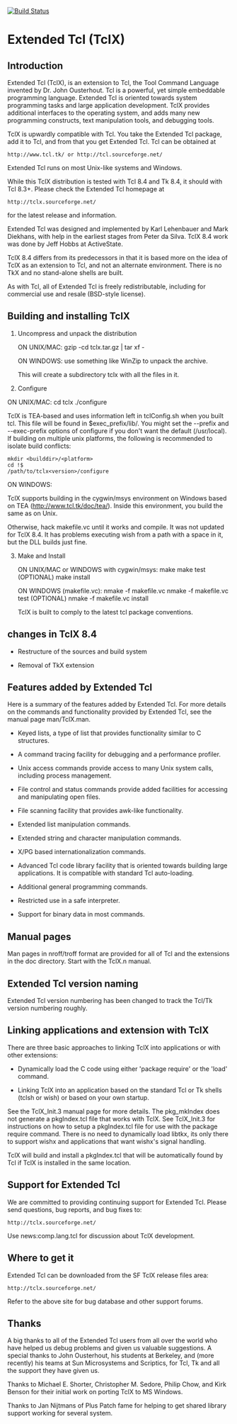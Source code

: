 [![Build Status](https://travis-ci.org/flightaware/tclx.svg?branch=master)](https://travis-ci.org/flightaware/tclx)

# Extended Tcl (TclX)

## Introduction

Extended Tcl (TclX), is an extension to Tcl, the Tool Command Language invented by Dr. John Ousterhout.  Tcl is a powerful, yet simple embeddable programming language.  Extended Tcl is oriented towards system programming tasks and large application development.  TclX provides additional interfaces to the operating system, and adds many new programming constructs, text manipulation tools, and debugging tools.

TclX is upwardly compatible with Tcl.  You take the Extended Tcl package, add it to Tcl, and from that you get Extended Tcl.  Tcl can be obtained at

    http://www.tcl.tk/ or http://tcl.sourceforge.net/

Extended Tcl runs on most Unix-like systems and Windows.

While this TclX distribution is tested with Tcl 8.4 and Tk 8.4, it should with Tcl 8.3+.  Please check the Extended Tcl homepage at

    http://tclx.sourceforge.net/

for the latest release and information.

Extended Tcl was designed and implemented by Karl Lehenbauer and Mark Diekhans, with help in the earliest stages from Peter da Silva.  TclX 8.4 work was done by Jeff Hobbs at ActiveState.

TclX 8.4 differs from its predecessors in that it is based more on the idea of TclX as an extension to Tcl, and not an alternate environment.  There is no TkX and no stand-alone shells are built.

As with Tcl, all of Extended Tcl is freely redistributable, including for commercial use and resale (BSD-style license).

## Building and installing TclX

1. Uncompress and unpack the distribution

   ON UNIX/MAC:
	gzip -cd tclx<version>.tar.gz | tar xf -

   ON WINDOWS:
	use something like WinZip to unpack the archive.

   This will create a subdirectory tclx<version> with all the files in it.

2. Configure

ON UNIX/MAC:
	cd tclx<version>
	./configure

TclX is TEA-based and uses information left in tclConfig.sh when you built tcl.  This file will be found in $exec_prefix/lib/.  You might set the --prefix and --exec-prefix options of configure if you don't want the default (/usr/local).  If building on multiple unix platforms, the following is recommended to isolate build conflicts:

	mkdir <builddir>/<platform>
	cd !$
	/path/to/tclx<version>/configure

   ON WINDOWS:

TclX supports building in the cygwin/msys environment on Windows based on TEA (http://www.tcl.tk/doc/tea/).  Inside this environment, you build the same as on Unix.

Otherwise, hack makefile.vc until it works and compile.  It was not updated for TclX 8.4.  It has problems executing wish from a path with a space in it, but the DLL builds just fine.

3. Make and Install

   ON UNIX/MAC or WINDOWS with cygwin/msys:
	make
	make test (OPTIONAL)
	make install

   ON WINDOWS (makefile.vc):
	nmake -f makefile.vc
	nmake -f makefile.vc test (OPTIONAL)
	nmake -f makefile.vc install

   TclX is built to comply to the latest tcl package conventions.

## changes in TclX 8.4

* Restructure of the sources and build system

* Removal of TkX extension

## Features added by Extended Tcl

Here is a summary of the features added by Extended Tcl.  For more details on the commands and functionality provided by Extended Tcl, see the manual page man/TclX.man.

* Keyed lists, a type of list that provides functionality similar to C structures.

* A command tracing facility for debugging and a performance profiler.

* Unix access commands provide access to many Unix system calls, including process management.

* File control and status commands provide added facilities for accessing and manipulating open files.

* File scanning facility that provides awk-like functionality.

* Extended list manipulation commands.

* Extended string and character manipulation commands.

* X/PG based internationalization commands.

* Advanced Tcl code library facility that is oriented towards building large applications.  It is compatible with standard Tcl auto-loading.

* Additional general programming commands.

* Restricted use in a safe interpreter.

* Support for binary data in most commands.

## Manual pages

Man pages in nroff/troff format are provided for all of Tcl and the extensions in the doc directory.  Start with the TclX.n manual.

## Extended Tcl version naming

Extended Tcl version numbering has been changed to track the Tcl/Tk version numbering roughly.

## Linking applications and extension with TclX

There are three basic approaches to linking TclX into applications or with other extensions:

* Dynamically load the C code using either 'package require' or the 'load' command.

* Linking TclX into an application based on the standard Tcl or Tk shells (tclsh or wish) or based on your own startup.

See the TclX_Init.3 manual page for more details.  The pkg_mkIndex does not generate a pkgIndex.tcl file that works with TclX.  See TclX_Init.3 for instructions on how to setup a pkgIndex.tcl file for use with the package require command.  There is no need to dynamically load libtkx, its only there to support wishx and applications that want wishx's signal handling.

TclX will build and install a pkgIndex.tcl that will be automatically found by Tcl if TclX is installed in the same location.

## Support for Extended Tcl

We are committed to providing continuing support for Extended Tcl.  Please send questions, bug reports, and bug fixes to:

	http://tclx.sourceforge.net/

Use news:comp.lang.tcl for discussion about TclX development.

## Where to get it

Extended Tcl can be downloaded from the SF TclX release files area:

	http://tclx.sourceforge.net/

Refer to the above site for bug database and other support forums.

## Thanks

A big thanks to all of the Extended Tcl users from all over the world who have helped us debug problems and given us valuable suggestions.  A special thanks to John Ousterhout, his students at Berkeley, and (more recently) his teams at Sun Microsystems and Scriptics, for Tcl, Tk and all the support they have given us.

Thanks to Michael E. Shorter, Christopher M. Sedore,  Philip Chow, and Kirk Benson for their initial work on porting TclX to MS Windows.

Thanks to Jan Nijtmans of Plus Patch fame for helping to get shared library support working for several system.

